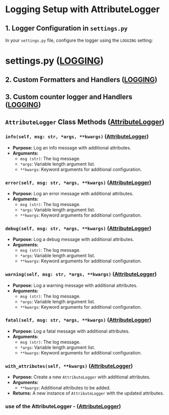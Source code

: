 # Logging Setup with AttributeLogger

## 1. Logger Configuration in `settings.py`

In your `settings.py` file, configure the logger using the `LOGGING` setting:
# settings.py ([LOGGING](./logger.py#L11))

## 2. Custom Formatters and Handlers ([LOGGING](./logger.py#L84))

## 3. Custom counter logger and Handlers ([LOGGING](./logger.py#L151))

## `AttributeLogger` Class Methods ([AttributeLogger](./logger.py#L216))

### `info(self, msg: str, *args, **kwargs)` ([AttributeLogger](./logger.py#L255))
- **Purpose:** Log an info message with additional attributes.
- **Arguments:**
  - `msg (str)`: The log message.
  - `*args`: Variable length argument list.
  - `**kwargs`: Keyword arguments for additional configuration.

### `error(self, msg: str, *args, **kwargs)` ([AttributeLogger](./logger.py#L268))
- **Purpose:** Log an error message with additional attributes.
- **Arguments:**
  - `msg (str)`: The log message.
  - `*args`: Variable length argument list.
  - `**kwargs`: Keyword arguments for additional configuration.

### `debug(self, msg: str, *args, **kwargs)` ([AttributeLogger](./logger.py#L281))
- **Purpose:** Log a debug message with additional attributes.
- **Arguments:**
  - `msg (str)`: The log message.
  - `*args`: Variable length argument list.
  - `**kwargs`: Keyword arguments for additional configuration.

### `warning(self, msg: str, *args, **kwargs)` ([AttributeLogger](./logger.py#L294))
- **Purpose:** Log a warning message with additional attributes.
- **Arguments:**
  - `msg (str)`: The log message.
  - `*args`: Variable length argument list.
  - `**kwargs`: Keyword arguments for additional configuration.

### `fatal(self, msg: str, *args, **kwargs)` ([AttributeLogger](./logger.py#L307))
- **Purpose:** Log a fatal message with additional attributes.
- **Arguments:**
  - `msg (str)`: The log message.
  - `*args`: Variable length argument list.
  - `**kwargs`: Keyword arguments for additional configuration.

### `with_attributes(self, **kwargs)` ([AttributeLogger](./logger.py#L320))
- **Purpose:** Create a new `AttributeLogger` with additional attributes.
- **Arguments:**
  - `**kwargs`: Additional attributes to be added.
- **Returns:** A new instance of `AttributeLogger` with the updated attributes.



### use of the AttributeLogger - ([AttributeLogger](./logger.py#L337))